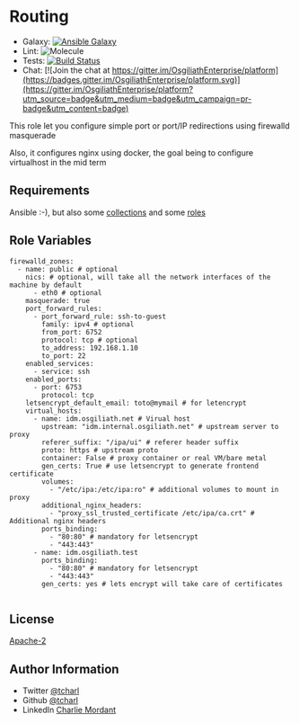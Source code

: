 Routing
=========

* Galaxy: [![Ansible Galaxy](https://img.shields.io/badge/galaxy-tcharl.ansible_routing-660198.svg?style=flat)](https://galaxy.ansible.com/tcharl/ansible_routing)
* Lint: ![Molecule](https://github.com/OsgiliathEnterprise/ansible-routing/workflows/Molecule/badge.svg)
* Tests: [![Build Status](https://travis-ci.com/OsgiliathEnterprise/ansible-routing.svg?branch=master)](https://travis-ci.com/OsgiliathEnterprise/ansible-routing)
* Chat: [![Join the chat at https://gitter.im/OsgiliathEnterprise/platform](https://badges.gitter.im/OsgiliathEnterprise/platform.svg)](https://gitter.im/OsgiliathEnterprise/platform?utm_source=badge&utm_medium=badge&utm_campaign=pr-badge&utm_content=badge)

This role let you configure simple port or port/IP redirections using firewalld masquerade

Also, it configures nginx using docker, the goal being to configure virtualhost in the mid term

Requirements
------------

Ansible :-), but also some [collections](./requirements-collections.yml) and some [roles](./requirements.yml)

Role Variables
--------------

```
firewalld_zones:
  - name: public # optional
    nics: # optional, will take all the network interfaces of the machine by default
      - eth0 # optional
    masquerade: true
    port_forward_rules:
      - port_forward_rule: ssh-to-guest
        family: ipv4 # optional
        from_port: 6752
        protocol: tcp # optional
        to_address: 192.168.1.10
        to_port: 22
    enabled_services:
      - service: ssh
    enabled_ports:
      - port: 6753
        protocol: tcp 
    letsencrypt_default_email: toto@mymail # for letencrypt
    virtual_hosts:
      - name: idm.osgiliath.net # Virual host
        upstream: "idm.internal.osgiliath.net" # upstream server to proxy
        referer_suffix: "/ipa/ui" # referer header suffix
        proto: https # upstream proto
        container: False # proxy container or real VM/bare metal
        gen_certs: True # use letsencrypt to generate frontend certificate
        volumes:
          - "/etc/ipa:/etc/ipa:ro" # additional volumes to mount in proxy
        additional_nginx_headers:
          - "proxy_ssl_trusted_certificate /etc/ipa/ca.crt" # Additional nginx headers
        ports_binding:
          - "80:80" # mandatory for letsencrypt
          - "443:443"
      - name: idm.osgiliath.test
        ports_binding:
          - "80:80" # mandatory for letsencrypt
          - "443:443"
        gen_certs: yes # lets encrypt will take care of certificates
        

```

License
-------

[Apache-2](https://www.apache.org/licenses/LICENSE-2.0)

Author Information
------------------

* Twitter [@tcharl](https://twitter.com/Tcharl)
* Github [@tcharl](https://github.com/Tcharl)
* LinkedIn [Charlie Mordant](https://www.linkedin.com/in/charlie-mordant-51796a97/)
